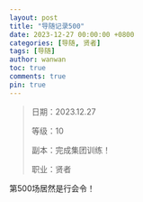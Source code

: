 ```yaml
---
layout: post
title: "导随记录500"
date: 2023-12-27 00:00:00 +0800
categories: [导随, 贤者]
tags: [导随]
author: wanwan
toc: true
comments: true
pin: true
---
```

> 日期：2023.12.27
>
> 等级：10
>
> 副本：完成集团训练！
>
> 职业：贤者

第500场居然是行会令！